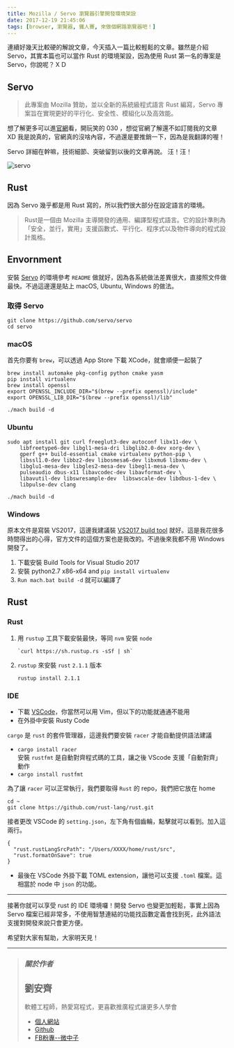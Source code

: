```yaml
---
title: Mozilla / Servo 瀏覽器引擎開發環境架設
date: 2017-12-19 21:45:06
tags: [browser, 瀏覽器, 鐵人賽, 來做個網路瀏覽器吧！]
---
```


                    
&#x9023;&#x7E8C;&#x597D;&#x5E7E;&#x5929;&#x6BD4;&#x8F03;&#x786C;&#x7684;&#x89E3;&#x8AAA;&#x6587;&#x7AE0;&#xFF0C;&#x4ECA;&#x5929;&#x63D2;&#x5165;&#x4E00;&#x7BC7;&#x6BD4;&#x8F03;&#x8F15;&#x9B06;&#x7684;&#x6587;&#x7AE0;&#x3002;&#x96D6;&#x7136;&#x662F;&#x4ECB;&#x7D39; Servo&#xFF0C;&#x5176;&#x5BE6;&#x672C;&#x7BC7;&#x4E5F;&#x53EF;&#x4EE5;&#x7576;&#x4F5C; Rust &#x7684;&#x74B0;&#x5883;&#x67B6;&#x8A2D;&#xFF0C;&#x56E0;&#x70BA;&#x4F7F;&#x7528; Rust &#x7B2C;&#x4E00;&#x540D;&#x7684;&#x5C08;&#x6848;&#x662F; Servo&#xFF0C;&#x4F60;&#x8AAA;&#x5462;&#xFF1F;&#xFF38;&#xFF24;</p>
<h2>Servo</h2>
<blockquote>
<p>&#x6B64;&#x5C08;&#x6848;&#x7531; Mozilla &#x8D0A;&#x52A9;&#xFF0C;&#x4E26;&#x4EE5;&#x5168;&#x65B0;&#x7684;&#x7CFB;&#x7D71;&#x7D1A;&#x7A0B;&#x5F0F;&#x8A9E;&#x8A00; Rust &#x7DE8;&#x5BEB;&#xFF0C;Servo &#x5C08;&#x6848;&#x65E8;&#x5728;&#x5BE6;&#x73FE;&#x66F4;&#x597D;&#x7684;&#x5E73;&#x884C;&#x5316;&#x3001;&#x5B89;&#x5168;&#x6027;&#x3001;&#x6A21;&#x7D44;&#x5316;&#x4EE5;&#x53CA;&#x9AD8;&#x6548;&#x80FD;&#x3002;</p>
</blockquote>
<p>&#x60F3;&#x4E86;&#x89E3;&#x66F4;&#x591A;&#x53EF;&#x4EE5;&#x9032;<a href="https://servo.org/zh-TW/index.html" target="_blank">&#x5B98;&#x7DB2;</a>&#x770B;&#xFF0C;&#x958B;&#x73A9;&#x7B11;&#x7684; 030 &#xFF0C;&#x60F3;&#x5F9E;&#x5B98;&#x7DB2;&#x4E86;&#x89E3;&#x9084;&#x4E0D;&#x5982;&#x8A02;&#x95B1;&#x6211;&#x7684;&#x6587;&#x7AE0; XD &#x6211;&#x662F;&#x8AAA;&#x771F;&#x7684;&#xFF0C;&#x5B98;&#x7DB2;&#x771F;&#x7684;&#x6C92;&#x5565;&#x5167;&#x5BB9;&#xFF0C;&#x4E0D;&#x904E;&#x9084;&#x662F;&#x8981;&#x63A8;&#x92B7;&#x4E00;&#x4E0B;&#xFF0C;&#x56E0;&#x70BA;&#x662F;&#x6211;&#x7FFB;&#x8B6F;&#x7684;&#x5594;&#xFF01;</p>
<p>Servo &#x8A73;&#x7D30;&#x5728;&#x5E79;&#x561B;&#xFF0C;&#x6280;&#x8853;&#x7D30;&#x7BC0;&#x3001;&#x7A81;&#x7834;&#x7559;&#x5230;&#x4EE5;&#x5F8C;&#x7684;&#x6587;&#x7AE0;&#x518D;&#x8AAA;&#x3002; &#x6C6A;&#xFF01;&#x6C6A;&#xFF01;</p>
<p><img src="https://download.servo.org/doge-tiny.png" alt="servo"></p>
<h2>Rust</h2>
<p>&#x56E0;&#x70BA; Servo &#x5E7E;&#x4E4E;&#x90FD;&#x662F;&#x7528; Rust &#x5BEB;&#x7684;&#xFF0C;&#x6240;&#x4EE5;&#x6211;&#x5011;&#x5F88;&#x5927;&#x90E8;&#x5206;&#x5728;&#x8A2D;&#x5B9A;&#x8A9E;&#x8A00;&#x7684;&#x74B0;&#x5883;&#x3002;</p>
<blockquote>
<p>Rust&#x662F;&#x4E00;&#x500B;&#x7531; Mozilla &#x4E3B;&#x5C0E;&#x958B;&#x767C;&#x7684;&#x901A;&#x7528;&#x3001;&#x7DE8;&#x8B6F;&#x578B;&#x7A0B;&#x5F0F;&#x8A9E;&#x8A00;&#x3002;&#x5B83;&#x7684;&#x8A2D;&#x8A08;&#x6E96;&#x5247;&#x70BA;&#x300C;&#x5B89;&#x5168;&#xFF0C;&#x4E26;&#x884C;&#xFF0C;&#x5BE6;&#x7528;&#x300D;&#x652F;&#x63F4;&#x51FD;&#x6578;&#x5F0F;&#x3001;&#x5E73;&#x884C;&#x5316;&#x3001;&#x7A0B;&#x5E8F;&#x5F0F;&#x4EE5;&#x53CA;&#x7269;&#x4EF6;&#x5C0E;&#x5411;&#x7684;&#x7A0B;&#x5F0F;&#x8A2D;&#x8A08;&#x98A8;&#x683C;&#x3002;</p>
</blockquote>
<h2>Envornment</h2>
<p>&#x5B89;&#x88DD; <a href="https://github.com/servo/servo" target="_blank">Servo</a> &#x7684;&#x74B0;&#x5883;&#x53C3;&#x8003; <code>README</code> &#x505A;&#x5C31;&#x597D;&#xFF0C;&#x56E0;&#x70BA;&#x5404;&#x7CFB;&#x7D71;&#x505A;&#x6CD5;&#x5DEE;&#x7570;&#x5F88;&#x5927;&#xFF0C;&#x76F4;&#x63A5;&#x7167;&#x6587;&#x4EF6;&#x505A;&#x6700;&#x5FEB;&#x3002;&#x4E0D;&#x904E;&#x9019;&#x908A;&#x9084;&#x662F;&#x8CBC;&#x4E0A; macOS, Ubuntu, Windows &#x7684;&#x505A;&#x6CD5;&#x3002;</p>
<h3>&#x53D6;&#x5F97; Servo</h3>
<pre><code>git clone https://github.com/servo/servo
cd servo
</code></pre>
<h3>macOS</h3>
<p>&#x9996;&#x5148;&#x4F60;&#x8981;&#x6709; <code>brew</code>&#xFF0C;&#x53EF;&#x4EE5;&#x900F;&#x904E; App Store &#x4E0B;&#x8F09; XCode&#xFF0C;&#x5C31;&#x6703;&#x9806;&#x4FBF;&#x4E00;&#x8D77;&#x88DD;&#x4E86;</p>
<pre><code>brew install automake pkg-config python cmake yasm
pip install virtualenv
brew install openssl
export OPENSSL_INCLUDE_DIR=&quot;$(brew --prefix openssl)/include&quot;
export OPENSSL_LIB_DIR=&quot;$(brew --prefix openssl)/lib&quot;
</code></pre>
<pre><code>./mach build -d
</code></pre>
<h3>Ubuntu</h3>
<pre><code class="language-sh">sudo apt install git curl freeglut3-dev autoconf libx11-dev \
    libfreetype6-dev libgl1-mesa-dri libglib2.0-dev xorg-dev \
    gperf g++ build-essential cmake virtualenv python-pip \
    libssl1.0-dev libbz2-dev libosmesa6-dev libxmu6 libxmu-dev \
    libglu1-mesa-dev libgles2-mesa-dev libegl1-mesa-dev \
    pulseaudio dbus-x11 libavcodec-dev libavformat-dev \
    libavutil-dev libswresample-dev  libswscale-dev libdbus-1-dev \
    libpulse-dev clang
</code></pre>
<pre><code>./mach build -d
</code></pre>
<h3>Windows</h3>
<p>&#x539F;&#x672C;&#x6587;&#x4EF6;&#x662F;&#x5BEB;&#x88DD; VS2017&#xFF0C;&#x9019;&#x908A;&#x6211;&#x5EFA;&#x8B70;&#x88DD; <a href="https://www.visualstudio.com/thank-you-downloading-visual-studio/?sku=BuildTools&amp;rel=15" target="_blank">VS2017 build tool</a> &#x5C31;&#x597D;&#x3002;&#x9019;&#x662F;&#x6211;&#x82B1;&#x5F88;&#x591A;&#x6642;&#x9593;&#x5F97;&#x51FA;&#x7684;&#x5FC3;&#x5F97;&#xFF0C;&#x5B98;&#x65B9;&#x6587;&#x4EF6;&#x7684;&#x9019;&#x500B;&#x65B9;&#x6848;&#x4E5F;&#x662F;&#x6211;&#x6539;&#x7684;&#x3002;&#x4E0D;&#x904E;&#x5F8C;&#x4F86;&#x6211;&#x90FD;&#x4E0D;&#x7528; Windows &#x958B;&#x767C;&#x4E86;&#x3002;</p>
<ol>
<li>&#x4E0B;&#x8F09;&#x5B89;&#x88DD; Build Tools for Visual Studio 2017</li>
<li>&#x5B89;&#x88DD; python2.7 x86-x64 and <code>pip install virtualenv</code>
</li>
<li>
<code>Run mach.bat build -d</code> &#x5C31;&#x53EF;&#x4EE5;&#x7DE8;&#x8B6F;&#x4E86;</li>
</ol>
<h2>Rust</h2>
<h3>Rust</h3>
<ol>
<li>&#x7528; <code>rustup</code> &#x5DE5;&#x5177;&#x4E0B;&#x8F09;&#x5B89;&#x88DD;&#x6700;&#x5FEB;&#xFF0C;&#x7B49;&#x540C; <code>nvm</code> &#x5B89;&#x88DD; <code>node</code>
<pre><code class="language-sh">`curl https://sh.rustup.rs -sSf | sh`
</code></pre>
</li>
<li>
<code>rustup</code> &#x4F86;&#x5B89;&#x88DD; <code>rust</code> <code>2.1.1</code> &#x7248;&#x672C;
<pre><code class="language-sh">rustup install 2.1.1
</code></pre>
</li>
</ol>
<h3>IDE</h3>
<ul>
<li>&#x4E0B;&#x8F09; <a href="code.visualstudio.com" target="_blank">VSCode</a>&#xFF0C;&#x4F60;&#x7576;&#x7136;&#x53EF;&#x4EE5;&#x7528; Vim&#xFF0C;&#x4F46;&#x4EE5;&#x4E0B;&#x7684;&#x529F;&#x80FD;&#x5C31;&#x901A;&#x901A;&#x4E0D;&#x80FD;&#x7528;</li>
<li>&#x5728;&#x5916;&#x639B;&#x4E2D;&#x5B89;&#x88DD; Rusty Code</li>
</ul>
<p><code>cargo</code> &#x662F; <code>rust</code> &#x7684;&#x5957;&#x4EF6;&#x7BA1;&#x7406;&#x5668;&#xFF0C;&#x9019;&#x908A;&#x6211;&#x5011;&#x8981;&#x5B89;&#x88DD; <code>racer</code> &#x624D;&#x80FD;&#x81EA;&#x52D5;&#x63D0;&#x4F9B;&#x8A9E;&#x6CD5;&#x5EFA;&#x8B70;</p>
<ul>
<li>
<code>cargo install racer</code><br>
&#x5B89;&#x88DD; <code>rustfmt</code> &#x662F;&#x81EA;&#x52D5;&#x5C0D;&#x9F4A;&#x7A0B;&#x5F0F;&#x78BC;&#x7684;&#x5DE5;&#x5177;&#xFF0C;&#x8B93;&#x4E4B;&#x5F8C; VScode &#x652F;&#x63F4;&#x300C;&#x81EA;&#x52D5;&#x5C0D;&#x9F4A;&#x300D;&#x52D5;&#x4F5C;</li>
<li>
<code>cargo install rustfmt</code>
</li>
</ul>
<p>&#x70BA;&#x4E86;&#x8B93; <code>racer</code> &#x53EF;&#x4EE5;&#x6B63;&#x5E38;&#x57F7;&#x884C;&#xFF0C;&#x6211;&#x5011;&#x8981;&#x53D6;&#x5F97; <code>Rust</code> &#x7684; repo&#xFF0C;&#x6211;&#x5011;&#x628A;&#x5B83;&#x653E;&#x5728; home</p>
<pre><code>cd ~
git clone https://github.com/rust-lang/rust.git
</code></pre>
<p>&#x63A5;&#x8005;&#x66F4;&#x6539; VSCode &#x7684; <code>setting.json</code>&#xFF0C;&#x5DE6;&#x4E0B;&#x89D2;&#x6709;&#x500B;&#x9F52;&#x8F2A;&#xFF0C;&#x9EDE;&#x64CA;&#x5C31;&#x53EF;&#x4EE5;&#x770B;&#x5230;&#x3002;&#x52A0;&#x5165;&#x9019;&#x5169;&#x884C;&#x3002;</p>
<pre><code>{
  &quot;rust.rustLangSrcPath&quot;: &quot;/Users/XXXX/home/rust/src&quot;,
  &quot;rust.formatOnSave&quot;: true
}
</code></pre>
<ul>
<li>&#x6700;&#x5F8C;&#x5728; VSCode &#x5916;&#x639B;&#x4E0B;&#x8F09; TOML extension&#xFF0C;&#x8B93;&#x4ED6;&#x53EF;&#x4EE5;&#x652F;&#x63F4; <code>.toml</code> &#x6A94;&#x6848;&#x3002;&#x9019;&#x76F8;&#x7576;&#x65BC; node &#x4E2D; <code>json</code> &#x7684;&#x529F;&#x80FD;&#x3002;</li>
</ul>
<hr>
<p>&#x63A5;&#x8457;&#x4F60;&#x5C31;&#x53EF;&#x4EE5;&#x4EAB;&#x53D7; rust &#x7684; IDE &#x74B0;&#x5883;&#x56C9;&#xFF01;&#x958B;&#x767C; Servo &#x4E5F;&#x8B8A;&#x66F4;&#x52A0;&#x8F15;&#x9B06;&#xFF0C;&#x4E8B;&#x5BE6;&#x4E0A;&#x56E0;&#x70BA; Servo &#x6A94;&#x6848;&#x5DF2;&#x7D93;&#x975E;&#x5E38;&#x591A;&#xFF0C;&#x4E0D;&#x4F7F;&#x7528;&#x667A;&#x6167;&#x9023;&#x7D50;&#x7684;&#x529F;&#x80FD;&#x627E;&#x51FD;&#x6578;&#x5B9A;&#x7FA9;&#x6703;&#x627E;&#x5230;&#x6B7B;&#xFF0C;&#x6B64;&#x5916;&#x8A9E;&#x6CD5;&#x652F;&#x63F4;&#x5C0D;&#x958B;&#x767C;&#x4F86;&#x8AAA;&#x53EA;&#x6703;&#x66F4;&#x65B9;&#x4FBF;&#x3002;</p>
<p>&#x5E0C;&#x671B;&#x5C0D;&#x5927;&#x5BB6;&#x6709;&#x5E6B;&#x52A9;&#xFF0C;&#x5927;&#x5BB6;&#x660E;&#x5929;&#x898B;&#xFF01;</p>
<hr>
<blockquote>
<h3><em><strong>&#x95DC;&#x65BC;&#x4F5C;&#x8005;</strong></em></h3>
<h2>&#x5289;&#x5B89;&#x9F4A;</h2>
<p>&#x8EDF;&#x9AD4;&#x5DE5;&#x7A0B;&#x5E2B;&#xFF0C;&#x71B1;&#x611B;&#x5BEB;&#x7A0B;&#x5F0F;&#xFF0C;&#x66F4;&#x559C;&#x6B61;&#x63A8;&#x5EE3;&#x7A0B;&#x5F0F;&#x8B93;&#x66F4;&#x591A;&#x4EBA;&#x5B78;&#x6703;</p>
<ul>
<li>
<a href="https://tigercosmos.github.io" target="_blank">&#x500B;&#x4EBA;&#x7DB2;&#x7AD9;</a>
</li>
<li>
<a href="https://github.com/tigercosmos" target="_blank">Github</a>
</li>
<li>
<a href="https://www.facebook.com/CodingNeutrino/" target="_blank">FB&#x7C89;&#x5C08;--&#x5FAE;&#x4E2D;&#x5B50;</a>
</li>
</ul>
</blockquote>
 <br>
                                                    </div>
                    </div>
                

